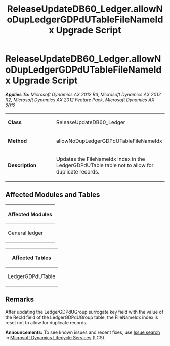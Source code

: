 ﻿---
title: ReleaseUpdateDB60_Ledger.allowNoDupLedgerGDPdUTableFileNameIdx Upgrade Script
TOCTitle: ReleaseUpdateDB60_Ledger.allowNoDupLedgerGDPdUTableFileNameIdx Upgrade Script
ms:assetid: dbf95642-7c6f-6009-ff6c-2ff5ac395c34
ms:mtpsurl: https://msdn.microsoft.com/en-us/library/JJ737203(v=AX.60)
ms:contentKeyID: 49711645
ms.date: 05/18/2015
mtps_version: v=AX.60
---

# ReleaseUpdateDB60\_Ledger.allowNoDupLedgerGDPdUTableFileNameIdx Upgrade Script 


_**Applies To:** Microsoft Dynamics AX 2012 R3, Microsoft Dynamics AX 2012 R2, Microsoft Dynamics AX 2012 Feature Pack, Microsoft Dynamics AX 2012_

<table>
<colgroup>
<col style="width: 50%" />
<col style="width: 50%" />
</colgroup>
<tbody>
<tr class="odd">
<td><p><strong>Class</strong></p></td>
<td><p>ReleaseUpdateDB60_Ledger</p></td>
</tr>
<tr class="even">
<td><p><strong>Method</strong></p></td>
<td><p>allowNoDupLedgerGDPdUTableFileNameIdx</p></td>
</tr>
<tr class="odd">
<td><p><strong>Description</strong></p></td>
<td><p>Updates the FileNameIdx index in the LedgerGDPdUTable table not to allow for duplicate records.</p></td>
</tr>
</tbody>
</table>


## Affected Modules and Tables

<table>
<colgroup>
<col style="width: 100%" />
</colgroup>
<thead>
<tr class="header">
<th><p>Affected Modules</p></th>
</tr>
</thead>
<tbody>
<tr class="odd">
<td><p>General ledger</p></td>
</tr>
</tbody>
</table>


<table>
<colgroup>
<col style="width: 100%" />
</colgroup>
<thead>
<tr class="header">
<th><p>Affected Tables</p></th>
</tr>
</thead>
<tbody>
<tr class="odd">
<td><p>LedgerGDPdUTable</p></td>
</tr>
</tbody>
</table>


## Remarks

After updating the LedgerGDPdUGroup surrogate key field with the value of the RecId field of the LedgerGDPdUGroup table, the FileNameIdx index is reset not to allow for duplicate records.

  
**Announcements:** To see known issues and recent fixes, use [Issue search](http://go.microsoft.com/fwlink/?linkid=389258) in [Microsoft Dynamics Lifecycle Services](http://go.microsoft.com/fwlink/?linkid=306505) (LCS).

